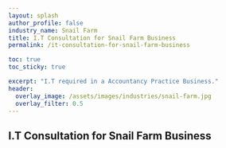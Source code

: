 ```yaml
---
layout: splash 
author_profile: false 
industry_name: Snail Farm
title: I.T Consultation for Snail Farm Business
permalink: /it-consultation-for-snail-farm-business

toc: true
toc_sticky: true

excerpt: "I.T required in a Accountancy Practice Business."
header:
  overlay_image: /assets/images/industries/snail-farm.jpg
  overlay_filter: 0.5 
---
```


## I.T Consultation for Snail Farm Business